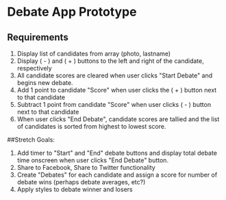 # Debate App Prototype

## Requirements
1. Display list of candidates from array (photo, lastname)
2. Display ( - ) and ( + ) buttons to the left and right of the candidate, respectively
3. All candidate scores are cleared when user clicks "Start Debate" and begins new debate.
4. Add 1 point to candidate "Score" when user clicks the ( + ) button next to that candidate
5. Subtract 1 point from candidate "Score" when user clicks ( - ) button next to that candidate
6. When user clicks "End Debate", candidate scores are tallied and the list of candidates is sorted from highest to lowest score.



##Stretch Goals:
1. Add timer to "Start" and "End" debate buttons and display total debate time onscreen when user clicks "End Debate" button.
2. Share to Facebook, Share to Twitter functionality
3. Create "Debates" for each candidate and assign a score for number of debate wins (perhaps debate averages, etc?)
4. Apply styles to debate winner and losers


